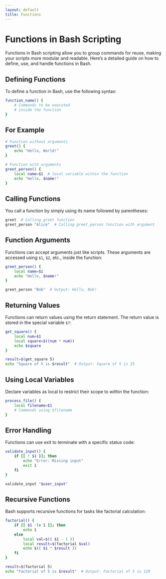 ```yaml
---
layout: default
title: Functions
---
```


# Functions in Bash Scripting

Functions in Bash scripting allow you to group commands for reuse, making your scripts more modular and readable. Here’s a detailed guide on how to define, use, and handle functions in Bash.

## Defining Functions

To define a function in Bash, use the following syntax:

```bash
function_name() {
    # Commands to be executed
    # inside the function
}
```
## For Example
```bash
# Function without arguments
greet() {
    echo "Hello, World!"
}

# Function with arguments
greet_person() {
    local name=$1  # local variable within the function
    echo "Hello, $name!"
}
```
## Calling Functions
You call a function by simply using its name followed by parentheses:
```bash
greet  # Calling greet function
greet_person "Alice"  # Calling greet_person function with argument
```
## Function Arguments
Functions can accept arguments just like scripts. These arguments are accessed using `$1`, `$2`, etc., inside the function:
```bash
greet_person() {
    local name=$1
    echo "Hello, $name!"
}

greet_person "Bob"  # Output: Hello, Bob!
```

## Returning Values
Functions can return values using the return statement. The return value is stored in the special variable `$?`:
```bash
get_square() {
    local num=$1
    local square=$((num * num))
    echo $square
}

result=$(get_square 5)
echo "Square of 5 is $result"  # Output: Square of 5 is 25
```
## Using Local Variables
Declare variables as local to restrict their scope to within the function:
```bash
process_file() {
    local filename=$1
    # Commands using $filename
}
```
## Error Handling
Functions can use exit to terminate with a specific status code:
```bash
validate_input() {
    if [[ ! $1 ]]; then
        echo "Error: Missing input"
        exit 1
    fi
}

validate_input "$user_input"
```
## Recursive Functions
Bash supports recursive functions for tasks like factorial calculation:
```bash
factorial() {
    if [[ $1 -le 1 ]]; then
        echo 1
    else
        local val=$(( $1 - 1 ))
        local result=$(factorial $val)
        echo $(( $1 * $result ))
    fi
}

result=$(factorial 5)
echo "Factorial of 5 is $result"  # Output: Factorial of 5 is 120
```
